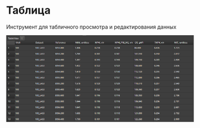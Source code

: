 # Таблица

Инструмент для табличного просмотра и редактирования данных

![](tableview_img/Pasted%20image%2020240119103306.png)